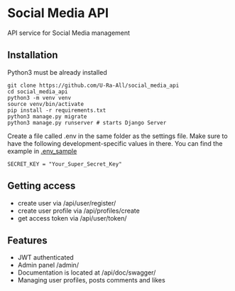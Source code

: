 # Social Media API

API service for Social Media management

## Installation

Python3 must be already installed

```shell
git clone https://github.com/U-Ra-All/social_media_api
cd social_media_api
python3 -m venv venv
source venv/bin/activate
pip install -r requirements.txt
python3 manage.py migrate
python3 manage.py runserver # starts Django Server
```

Create a file called .env in the same folder as the settings file.
Make sure to have the following development-specific values in there.
You can find the example in [.env_sample](.env_sample)

```shell
SECRET_KEY = "Your_Super_Secret_Key"
```

## Getting access

- create user via /api/user/register/
- create user profile via /api/profiles/create
- get access token via /api/user/token/

## Features

* JWT authenticated
* Admin panel /admin/
* Documentation is located at /api/doc/swagger/
* Managing user profiles, posts comments and likes
